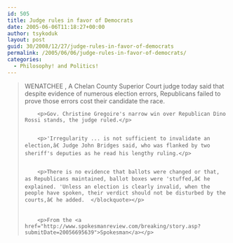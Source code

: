 ```yaml
---
id: 505
title: Judge rules in favor of Democrats
date: 2005-06-06T11:18:27+00:00
author: tsykoduk
layout: post
guid: 30/2008/12/27/judge-rules-in-favor-of-democrats
permalink: /2005/06/06/judge-rules-in-favor-of-democrats/
categories:
  - Philosophy! and Politics!
---
```

<blockquote><span class="caps">WENATCHEE</span> , A Chelan County Superior Court judge today said that despite evidence of numerous election errors, Republicans failed to prove those errors cost their candidate the race.

		<p>Gov. Christine Gregoire's narrow win over Republican Dino Rossi stands, the judge ruled.</p>


		<p>'Irregularity ... is not sufficient to invalidate an election,â€ Judge John Bridges said, who was flanked by two sheriff's deputies as he read his lengthy ruling.</p>


		<p>There is no evidence that ballots were changed or that, as Republicans maintained, ballot boxes were 'stuffed,â€ he explained. 'Unless an election is clearly invalid, when the people have spoken, their verdict should not be disturbed by the courts,â€ he added.  </blockquote></p>


		<p>From the <a href="http://www.spokesmanreview.com/breaking/story.asp?submitDate=20056695639">Spokesman</a></p>